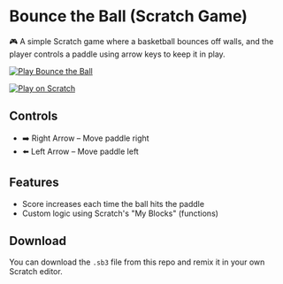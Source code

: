 # Bounce the Ball (Scratch Game)

🎮 A simple Scratch game where a basketball bounces off walls, and the player controls a paddle using arrow keys to keep it in play.

[![Play Bounce the Ball](https://cdn2.scratch.mit.edu/get_image/project/1192789936_480x360.png)](https://scratch.mit.edu/projects/1192789936)

[![Play on Scratch](https://img.shields.io/badge/Play%20Now%20on-Scratch-blue?style=for-the-badge&logo=scratch)](https://scratch.mit.edu/projects/1192789936)

## Controls
- ➡️ Right Arrow – Move paddle right  
- ⬅️ Left Arrow – Move paddle left

## Features
- Score increases each time the ball hits the paddle
- Custom logic using Scratch's "My Blocks" (functions)

## Download
You can download the `.sb3` file from this repo and remix it in your own Scratch editor.
